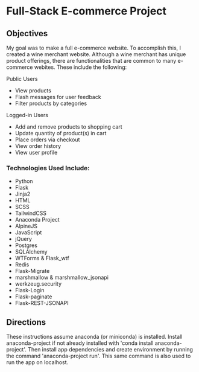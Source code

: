 # Full-Stack E-commerce Project

## Objectives
My goal was to make a full e-commerce website.  To accomplish this, I created a wine merchant website. Although a wine merchant has unique product offerings, there are functionalities that are common to many e-commerce webites. These include the following:

Public Users
* View products
* Flash messages for user feedback
* Filter products by categories

Logged-in Users
* Add and remove products to shopping cart
* Update quantity of product(s) in cart
* Place orders via checkout
* View order history
* View user profile

### Technologies Used Include:
* Python
* Flask
* Jinja2
* HTML
* SCSS
* TailwindCSS
* Anaconda Project
* AlpineJS
* JavaScript
* jQuery
* Postgres
* SQLAlchemy
* WTForms & Flask_wtf
* Redis
* Flask-Migrate
* marshmallow & marshmallow_jsonapi
* werkzeug.security
* Flask-Login
* Flask-paginate
* Flask-REST-JSONAPI

## Directions
These instructions assume anaconda (or miniconda) is installed. Install anaconda-project if not already installed with 'conda install anaconda-project'. Then install app dependencies and create environment by running the command 'anaconda-project run'. This same command is also used to run the app on localhost.
